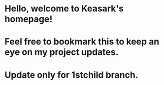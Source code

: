 # Hello, welcome to Keasark's homepage! 

# Feel free to bookmark this to keep an eye on my project updates.

# Update only for 1stchild branch.